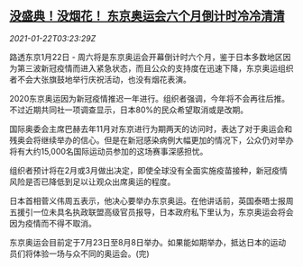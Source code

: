 <!--1611287723000-->
[没盛典！没烟花！ 东京奥运会六个月倒计时冷冷清清](https://cn.reuters.com/article/tokyo-olympic-game-countdown-0122-idCNKBS29R0DV)
------

<div><i>2021-01-22T03:23:29Z</i></div><p>路透东京1月22日 - 周六将是东京奥运会开幕倒计时六个月，鉴于日本多数地区因为第三波新冠疫情而进入紧急状态，而且公众的支持度在迅速下降，东京奥运组织者不会大张旗鼓地举行庆祝活动，也没有烟花表演。</p><p>2020东京奥运因为新冠疫情推迟一年进行。组织者强调，今年将不会再往后推。不过近期共同社一项调查显示，日本80%的民众希望取消或是改期。</p><p>国际奥委会主席巴赫去年11月对东京进行为期两天的访问时，表达了对于奥运会和残奥会将继续举办的信心。但是在新冠感染病例大幅更加的情况下，公众仍对举办将有大约15,000名国际运动员参加的这场赛事深感担忧。</p><p>组织者预计将在2月或3月做出决定，即使全球没有全面实施疫苗接种，新冠疫情风险是否已降低到足以让观众出席奥运的程度。</p><p>日本首相菅义伟周五表示，他决心要举办东京奥运。在他讲话前，英国泰晤士报周五援引一位未具名执政联盟高级官员报导，日本政府私下里认为，东京奥运会将会因为疫情而不得不取消。</p><p>东京奥运会目前定于7月23日至8月8日举办。如果能如期举办，抵达日本的运动员们将体验一场与众不同的奥运会。(完)</p>
